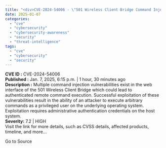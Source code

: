 ```yaml
---
title: "<div>CVE-2024-54006 - \"501 Wireless Client Bridge Command Injection Vulnerability\"</div>"
date: 2025-01-07
categories: 
  - "cve"
  - "cybersecurity"
  - "cybersecurity-awareness"
  - "security"
  - "threat-intelligence"
tags: 
  - "cve"
  - "cybersecurity"
  - "security"
---
```


**CVE ID :** CVE-2024-54006  
**Published :** Jan. 7, 2025, 6:15 p.m. | 1 hour, 30 minutes ago  
**Description :** Multiple command injection vulnerabilities exist in the web interface of the 501 Wireless Client Bridge which could lead to authenticated remote command execution. Successful exploitation of these vulnerabilities result in the ability of an attacker to execute arbitrary commands as a privileged user on the underlying operating system. Exploitation requires administrative authentication credentials on the host system.  
**Severity:** 7.2 | HIGH  
Visit the link for more details, such as CVSS details, affected products, timeline, and more...

Go to Source
